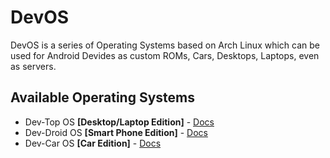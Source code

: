 # DevOS
DevOS is a series of Operating Systems based on Arch Linux which can be used for Android Devides as custom ROMs, Cars, Desktops, Laptops, even as servers.

## Available Operating Systems
- Dev-Top OS **[Desktop/Laptop Edition]** - [Docs]()
- Dev-Droid OS **[Smart Phone Edition]** - [Docs]()
- Dev-Car OS **[Car Edition]** - [Docs]()
